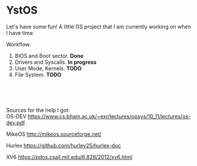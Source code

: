 # YstOS
Let's have some fun! A little OS project that I am currently working on when I have time.

Workflow:

1. BIOS and Boot sector.  **Done**<br />
2. Drivers and Syscalls.  **In progress**<br />
3. User Mode, Kernels.    **TODO**<br />
4. File System. **TODO**<br />



<br /><br /><br />

Sources for the help I got:<br />
OS-DEV https://www.cs.bham.ac.uk/~exr/lectures/opsys/10_11/lectures/os-dev.pdf

MikeOS http://mikeos.sourceforge.net/

Hurlex https://github.com/hurley25/hurlex-doc

XV6 https://pdos.csail.mit.edu/6.828/2012/xv6.html
